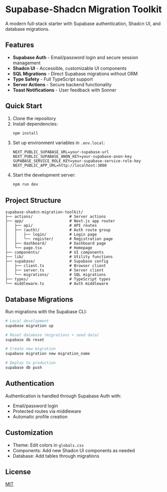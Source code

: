 # Supabase-Shadcn Migration Toolkit

A modern full-stack starter with Supabase authentication, Shadcn UI, and database migrations.

## Features

- **Supabase Auth** - Email/password login and secure session management
- **Shadcn UI** - Accessible, customizable UI components 
- **SQL Migrations** - Direct Supabase migrations without ORM
- **Type Safety** - Full TypeScript support
- **Server Actions** - Secure backend functionality
- **Toast Notifications** - User feedback with Sonner

## Quick Start

1. Clone the repository
2. Install dependencies:
   ```bash
   npm install
   ```
3. Set up environment variables in `.env.local`:
   ```
   NEXT_PUBLIC_SUPABASE_URL=your-supabase-url
   NEXT_PUBLIC_SUPABASE_ANON_KEY=your-supabase-anon-key
   SUPABASE_SERVICE_ROLE_KEY=your-supabase-service-role-key
   NEXT_PUBLIC_APP_URL=http://localhost:3000
   ```
4. Start the development server:
   ```bash
   npm run dev
   ```

## Project Structure

```
supabase-shadcn-migration-toolkit/
├── actions/                # Server actions
├── app/                    # Next.js app router
│   ├── api/                # API routes
│   ├── (auth)/             # Auth route group
│   │   ├── login/          # Login page
│   │   └── register/       # Registration page
│   ├── dashboard/          # Dashboard page
│   └── page.tsx            # Homepage
├── components/             # UI components
├── lib/                    # Utility functions
├── supabase/               # Supabase config
│   ├── client.ts           # Browser client
│   ├── server.ts           # Server client
│   └── migrations/         # SQL migrations
├── types/                  # TypeScript types
└── middleware.ts           # Auth middleware
```

## Database Migrations

Run migrations with the Supabase CLI:

```bash
# Local development
supabase migration up

# Reset database (migrations + seed data)
supabase db reset

# Create new migration
supabase migration new migration_name

# Deploy to production
supabase db push
```

## Authentication

Authentication is handled through Supabase Auth with:
- Email/password login
- Protected routes via middleware
- Automatic profile creation

## Customization

- Theme: Edit colors in `globals.css`
- Components: Add new Shadcn UI components as needed
- Database: Add tables through migrations

## License

[MIT](LICENSE)
